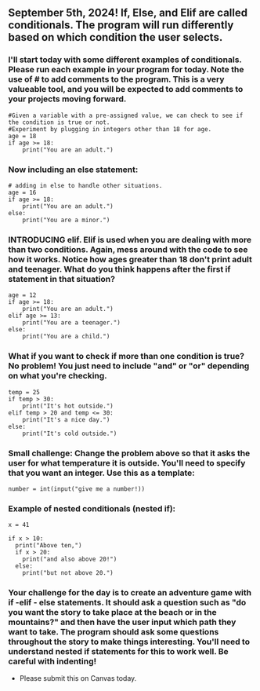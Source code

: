## September 5th, 2024! If, Else, and Elif are called conditionals. The program will run differently based on which condition the user selects. 

### I'll start today with some different examples of conditionals. Please run each example in your program for today. Note the use of # to add comments to the program. This is a very valueable tool, and you will be expected to add comments to your projects moving forward. 

```
#Given a variable with a pre-assigned value, we can check to see if the condition is true or not.
#Experiment by plugging in integers other than 18 for age. 
age = 18
if age >= 18:
    print("You are an adult.")
```
### Now including an else statement:
```
# adding in else to handle other situations. 
age = 16
if age >= 18:
    print("You are an adult.")
else:
    print("You are a minor.")
```
### INTRODUCING elif. Elif is used when you are dealing with more than two conditions. Again, mess around with the code to see how it works. Notice how ages greater than 18 don't print adult and teenager. What do you think happens after the first if statement in that situation? 

```
age = 12
if age >= 18:
    print("You are an adult.")
elif age >= 13:
    print("You are a teenager.")
else:
    print("You are a child.")
```
### What if you want to check if more than one condition is true? No problem! You just need to include "and" or "or" depending on what you're checking. 

```
temp = 25
if temp > 30:
    print("It's hot outside.")
elif temp > 20 and temp <= 30:
    print("It's a nice day.")
else:
    print("It's cold outside.")
```
### Small challenge: Change the problem above so that it asks the user for what temperature it is outside. You'll need to specify that you want an integer. Use this as a template:
```
number = int(input("give me a number!))
```






### Example of nested conditionals (nested if): 
```
x = 41

if x > 10:
  print("Above ten,")
  if x > 20:
    print("and also above 20!")
  else:
    print("but not above 20.")
```




### Your challenge for the day is to create an adventure game with if -elif - else statements. It should ask a question such as "do you want the story to take place at the beach or in the mountains?" and then have the user input which path they want to take. The program should ask some questions throughout the story to make things interesting. You'll need to understand nested if statements for this to work well. Be careful with indenting! 
* Please submit this on Canvas today. 




